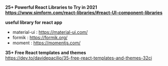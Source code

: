 **25+ Powerful React Libraries to Try in 2021** \
**https://www.simform.com/react-libraries/#react-UI-component-libraries**

**useful library for react app** 
* material-ui : https://material-ui.com/ 
* formik : https://formik.org/
* moment : https://momentjs.com/


**35+ Free React templates and themes** \
https://dev.to/davidepacilio/35-free-react-templates-and-themes-32ci

